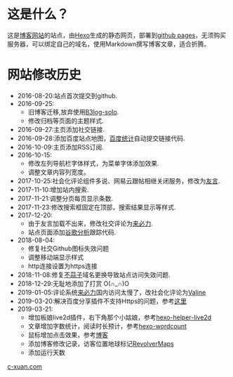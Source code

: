 # 这是什么？
这是[博客网站](http://c-xuan.com)的站点，由[Hexo](https://hexo.io/)生成的静态网页，部署到[github pages](https://pages.github.com/)，无须购买服务器，可以绑定自己的域名，使用Markdown撰写博客文章，适合折腾。

# 网站修改历史
- 2016-08-20:站点首次提交到github.
- 2016-09-25:
  - 旧博客迁移,放弃使用[B3log-solo](http://b3log.org/).
  - 修改归档等页面的主题样式.
- 2016-09-27:主页添加社交链接.
- 2016-09-28:添加百度站点地图，[百度统计](https://tongji.baidu.com/)自动提交链接代码.
- 2016-10-09:主页添加RSS订阅.
- 2016-10-15:
  - 修改左列导航栏字体样式，为菜单字体添加效果.
  - 调整文章内容列宽度。
- 2017-10-25:社会化评论组件多说、网易云跟帖相继关闭服务，修改为[友言](http://www.uyan.cc/).
- 2017-11-10:增加站内搜索.
- 2017-11-21:调整分页每页显示条数.
- 2017-11-23:修改搜索框固定在顶部，搜索结果显示等样式.
- 2017-12-20:
  - 由于友言加载不出来，修改社交评论为[来必力](https://livere.com/).
  - 站点页面添加[谷歌分析](https://analytics.google.com/)跟踪代码.
- 2018-08-04:
  - 修复社交Github图标失效问题
  - 调整移动端显示样式
  - http连接设置为https连接
- 2018-11-08:修复[不蒜子](http://busuanzi.ibruce.info/)域名更换导致站点访问失效问题.
- 2018-12-29:无耻地添加了打赏 O(∩_∩)O
- 2019-01-05:评论系统[来必力](https://livere.com/)国内访问太慢了，改社会化评论为[Valine](https://valine.js.org/)
- 2019-03-20:解决百度分享插件不支持Https的问题，参考[这里](https://github.com/hrwhisper/baiduShare)
- 2019-03-21:
  - 增加板娘live2d插件，右下角那个小姑娘，参考[hexo-helper-live2d](https://github.com/EYHN/hexo-helper-live2d)
  - 文章增加字数统计，阅读时长预计，参考[hexo-wordcount](https://www.npmjs.com/package/hexo-wordcount)
  - 鼠标增加点击效果，参考[博客](https://blog.csdn.net/qq_36759224/article/details/85420403)
  - 添加博客修改记录，访客位置地球标记[RevolverMaps](https://www.revolvermaps.com/?target=setupgl)
  - 添加运行天数


[c-xuan.com](https://c-xuan.com)